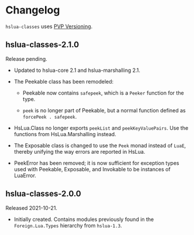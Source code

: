 # Changelog

`hslua-classes` uses [PVP Versioning][].

## hslua-classes-2.1.0

Release pending.

-   Updated to hslua-core 2.1 and hslua-marshalling 2.1.

-   The Peekable class has been remodeled:

    -   Peekable now contains `safepeek`, which is a `Peeker`
        function for the type.

    -   `peek` is no longer part of Peekable, but a normal
        function defined as `forcePeek . safepeek`.

-   HsLua.Class no longer exports `peekList` and
    `peekKeyValuePairs`. Use the functions from HsLua.Marshalling
    instead.

-   The Exposable class is changed to use the `Peek` monad
    instead of `LuaE`, thereby unifying the way errors are
    reported in HsLua.

-   PeekError has been removed; it is now sufficient for
    exception types used with Peekable, Exposable, and Invokable
    to be instances of LuaError.

## hslua-classes-2.0.0

Released 2021-10-21.

-   Initially created. Contains modules previously found in the
    `Foreign.Lua.Types` hierarchy from `hslua-1.3`.

  [PVP Versioning]: https://pvp.haskell.org
